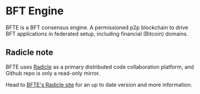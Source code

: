 # BFT Engine

BFTE is a BFT consensus engine. A permissioned p2p blockchain to
drive BFT applications in federated setup, including financial (Bitcoin) domains.

## Radicle note

BFTE uses [Radicle][radicle] as a primary distributed code collaboration platform,
and Github repo is only a read-only mirror.

Head to [BFTE's Radicle site][bfte-radicle] for an up to date version and more information.

[radicle]: https://radicle.xyz
[bfte-radicle]: https://app.radicle.xyz/nodes/radicle.dpc.pw/rad:zii8qFzZhN3vigh8BuxGCuEEp6z4 
